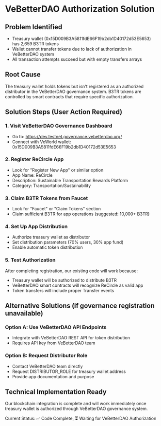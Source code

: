 # VeBetterDAO Authorization Solution

## Problem Identified
- Treasury wallet (0x15D009B3A5811fdE66F19b2db1D40172d53E5653) has 2,659 B3TR tokens
- Wallet cannot transfer tokens due to lack of authorization in VeBetterDAO system
- All transaction attempts succeed but with empty transfers arrays

## Root Cause
The treasury wallet holds tokens but isn't registered as an authorized distributor in the VeBetterDAO governance system. B3TR tokens are controlled by smart contracts that require specific authorization.

## Solution Steps (User Action Required)

### 1. Visit VeBetterDAO Governance Dashboard
- Go to: https://dev.testnet.governance.vebetterdao.org/
- Connect with VeWorld wallet: 0x15D009B3A5811fdE66F19b2db1D40172d53E5653

### 2. Register ReCircle App
- Look for "Register New App" or similar option
- App Name: ReCircle
- Description: Sustainable Transportation Rewards Platform
- Category: Transportation/Sustainability

### 3. Claim B3TR Tokens from Faucet
- Look for "Faucet" or "Claim Tokens" section
- Claim sufficient B3TR for app operations (suggested: 10,000+ B3TR)

### 4. Set Up App Distribution
- Authorize treasury wallet as distributor
- Set distribution parameters (70% users, 30% app fund)
- Enable automatic token distribution

### 5. Test Authorization
After completing registration, our existing code will work because:
- Treasury wallet will be authorized to distribute B3TR
- VeBetterDAO smart contracts will recognize ReCircle as valid app
- Token transfers will include proper Transfer events

## Alternative Solutions (if governance registration unavailable)

### Option A: Use VeBetterDAO API Endpoints
- Integrate with VeBetterDAO REST API for token distribution
- Requires API key from VeBetterDAO team

### Option B: Request Distributor Role
- Contact VeBetterDAO team directly
- Request DISTRIBUTOR_ROLE for treasury wallet address
- Provide app documentation and purpose

## Technical Implementation Ready
Our blockchain integration is complete and will work immediately once treasury wallet is authorized through VeBetterDAO governance system.

Current Status: ✅ Code Complete, ⏳ Waiting for VeBetterDAO Authorization